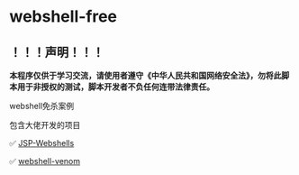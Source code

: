 # webshell-free
## ！！！声明！！！

**本程序仅供于学习交流，请使用者遵守《中华人民共和国网络安全法》，勿将此脚本用于非授权的测试，脚本开发者不负任何连带法律责任。**



webshell免杀案例



包含大佬开发的项目

✅ [JSP-Webshells](https://github.com/threedr3am/JSP-WebShells)

✅ [webshell-venom](https://github.com/yzddmr6/webshell-venom)



